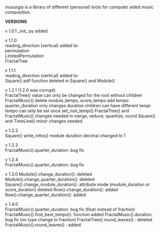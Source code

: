 musurgia is a library of different (personal) tools for computer aided music composition.

**VERSIONS** 

v 1.0.1 
\__init\__.py added

v 1.1.0  
reading_direction (vertical) added to:  
permutation  
LimitedPermutation  
FractalTree  

v 1.1.1  
reading_direction (vertical) added to:  
Square()
pdf function deleted in Square() and Module() 

v 1.2.1 (1.2.0 was corrupt)  
FractalTree()
value can only be changed for the root without children
FractalMusic()
delete module_tempo, score_tempo
add tempo
quarter_duration only changes duration
children can have different tempi
tempo can only be set once
set_non_tempi()
FractalTree() and FractalMusic()
changes needed in merge, reduce, quantize, round
Square() and TimeLine()
minor changes needed

v 1.2.2  
Square()
write_infos() module duration decimal changed to 1

v 1.2.3  
FractalMusic().quarter_duration: bug fix

v 1.2.4  
FractalMusic().quarter_duration: bug fix

v 1.3.0
Module().change_duration(): deleted
Module().change_quarter_duration(): deleted
Square().change_module_duration(): attribute mode (module_duration or score_duration) deleted
Row().change_duration(): added
Row().change_quarter_duration(): added

v 1.4.0  
FractalMusic().quarter_duration: bug fix (float instead of fraction)
FractalMusic().find_best_tempo(): function added
FractalMusic().duration: bug fix (no type change to fraction)
FractalTree().round_leaves() : deleted
FractalMusic().round_leaves() : added






